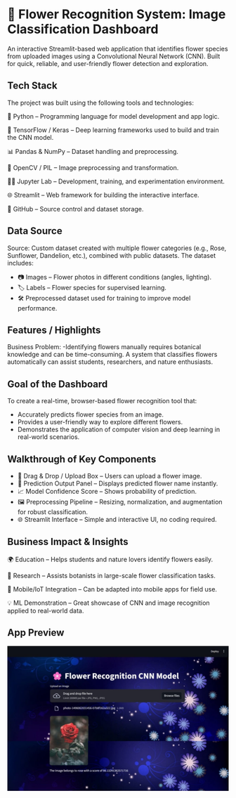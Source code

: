 # 🌸 Flower Recognition System: Image Classification Dashboard
An interactive Streamlit-based web application that identifies flower species from uploaded images using a Convolutional Neural Network (CNN). Built for quick, reliable, and user-friendly flower detection and exploration.

## Tech Stack

The project was built using the following tools and technologies:

🐍 Python – Programming language for model development and app logic.

🤖 TensorFlow / Keras – Deep learning frameworks used to build and train the CNN model.

📊 Pandas & NumPy – Dataset handling and preprocessing.

🎨 OpenCV / PIL – Image preprocessing and transformation.

🧑‍💻 Jupyter Lab – Development, training, and experimentation environment.

🌐 Streamlit – Web framework for building the interactive interface.

📂 GitHub – Source control and dataset storage.

## Data Source
Source: Custom dataset created with multiple flower categories (e.g., Rose, Sunflower, Dandelion, etc.), combined with public datasets.
The dataset includes:

* 📷 Images – Flower photos in different conditions (angles, lighting).
* 🏷 Labels – Flower species for supervised learning.
* 🛠 Preprocessed dataset used for training to improve model performance.

## Features / Highlights
Business Problem:
-Identifying flowers manually requires botanical knowledge and can be time-consuming. A system that classifies flowers automatically can assist students, researchers, and nature enthusiasts.

## Goal of the Dashboard
To create a real-time, browser-based flower recognition tool that:
- Accurately predicts flower species from an image.
- Provides a user-friendly way to explore different flowers.
- Demonstrates the application of computer vision and deep learning in real-world scenarios.

## Walkthrough of Key Components

- 📂 Drag & Drop / Upload Box – Users can upload a flower image.
- 🎯 Prediction Output Panel – Displays predicted flower name instantly.
- 📈 Model Confidence Score – Shows probability of prediction.
- 🖼 Preprocessing Pipeline – Resizing, normalization, and augmentation for robust classification.
- 🌐 Streamlit Interface – Simple and interactive UI, no coding required.

## Business Impact & Insights
🌍 Education – Helps students and nature lovers identify flowers easily.

🧪 Research – Assists botanists in large-scale flower classification tasks.

📱 Mobile/IoT Integration – Can be adapted into mobile apps for field use.

💡 ML Demonstration – Great showcase of CNN and image recognition applied to real-world data.

## App Preview
![App Preview](https://github.com/souravjha127/Flower-Recognition-System/blob/main/Flower_recog_system.jpg)
